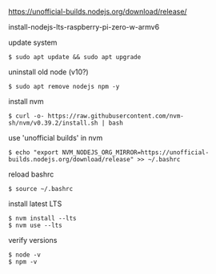 


https://unofficial-builds.nodejs.org/download/release/




install-nodejs-lts-raspberry-pi-zero-w-armv6



update system
```
$ sudo apt update && sudo apt upgrade
```

uninstall old node (v10?)
```
$ sudo apt remove nodejs npm -y
```

install nvm
```
$ curl -o- https://raw.githubusercontent.com/nvm-sh/nvm/v0.39.2/install.sh | bash
```

use 'unofficial builds' in nvm
```
$ echo "export NVM_NODEJS_ORG_MIRROR=https://unofficial-builds.nodejs.org/download/release" >> ~/.bashrc
```

reload bashrc
```
$ source ~/.bashrc
```

install latest LTS
```
$ nvm install --lts
$ nvm use --lts
```

verify versions
```
$ node -v
$ npm -v
```
